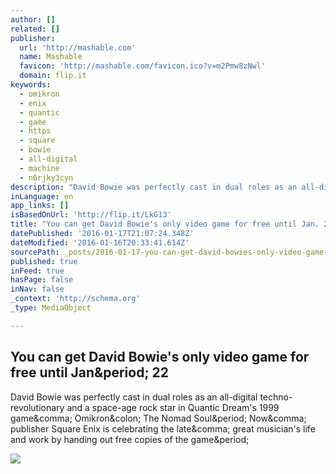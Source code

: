 ```yaml
---
author: []
related: []
publisher:
  url: 'http://mashable.com'
  name: Mashable
  favicon: 'http://mashable.com/favicon.ico?v=m2Pmw8zNwl'
  domain: flip.it
keywords:
  - omikron
  - enix
  - quantic
  - game
  - https
  - square
  - bowie
  - all-digital
  - machine
  - n6rjky3cyn
description: "David Bowie was perfectly cast in dual roles as an all-digital techno-revolutionary and a space-age rock star in Quantic Dream's 1999 game, Omikron: The Nomad Soul. Now, publisher Square Enix is celebrating the late, great musician's life and work by handing out free copies of the game."
inLanguage: en
app_links: []
isBasedOnUrl: 'http://flip.it/LkG13'
title: "You can get David Bowie's only video game for free until Jan. 22"
datePublished: '2016-01-17T21:07:24.348Z'
dateModified: '2016-01-16T20:33:41.614Z'
sourcePath: _posts/2016-01-17-you-can-get-david-bowies-only-video-game-for-free-until-jan.md
published: true
inFeed: true
hasPage: false
inNav: false
_context: 'http://schema.org'
_type: MediaObject

---
```

<article style=""><h1>You can get David Bowie's only video game for free until Jan&amp;period; 22</h1><p>David Bowie was perfectly cast in dual roles as an all-digital techno-revolutionary and a space-age rock star in Quantic Dream's 1999 game&amp;comma; Omikron&amp;colon; The Nomad Soul&amp;period; Now&amp;comma; publisher Square Enix is celebrating the late&amp;comma; great musician's life and work by handing out free copies of the game&amp;period;</p><img src="http://rack.0.mshcdn.com/media/ZgkyMDE2LzAxLzE1L2E3L0RhdmlkQm93aWVPLjY0MjdiLmpwZwpwCXRodW1iCTEyMDB4NjI3IwplCWpwZw/96b3a802/d41/David-Bowie-Omikron.jpg" /></article>
